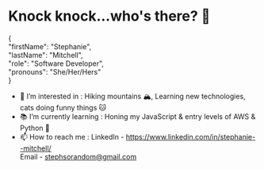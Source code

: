 # Knock knock...who's there? 👋

{ <br/>
 "firstName": "Stephanie", <br/>
 "lastName": "Mitchell", <br/>
 "role": "Software Developer", <br/>
 "pronouns": "She/Her/Hers" <br/>
}

<!---
stephsorandom/stephsorandom is a ✨ special ✨ repository because its `README.md` (this file) appears on your GitHub profile.
You can click the Preview link to take a look at your changes.
--->

- 👀  I’m interested in : Hiking mountains 🏔, Learning new technologies, cats doing funny things 🐱 
- 📚  I’m currently learning : Honing my JavaScript & entry levels of AWS & Python 🐍
- 📫  How to reach me :
  LinkedIn - https://www.linkedin.com/in/stephanie--mitchell/ <br/>
  Email - stephsorandom@gmail.com
